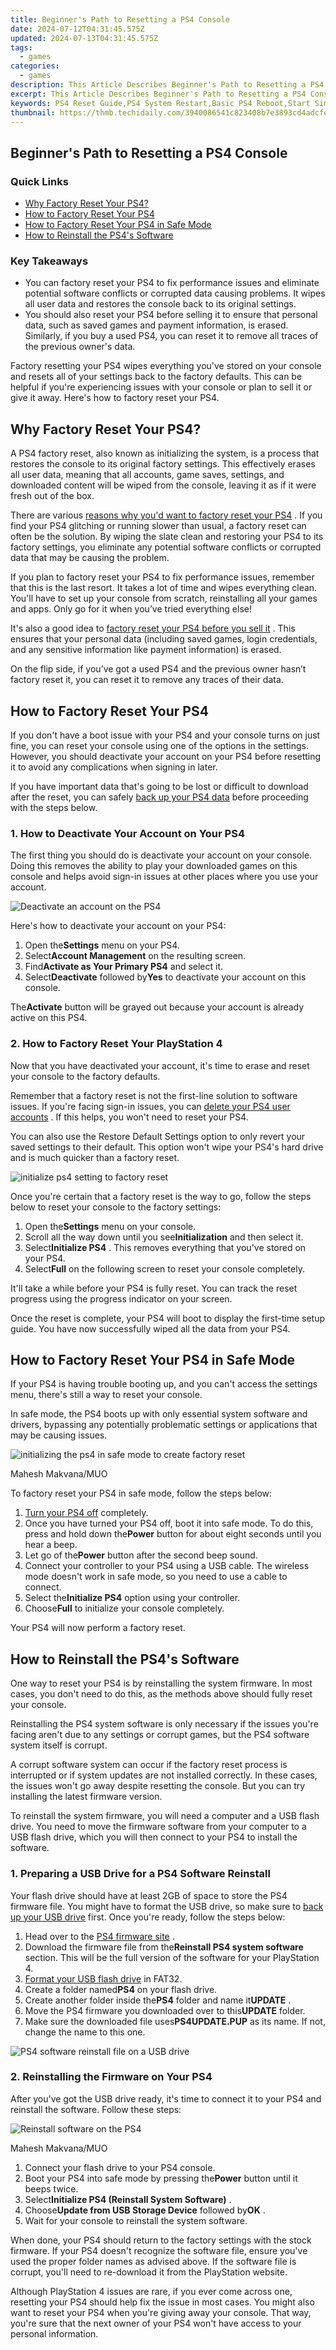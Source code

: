 ```yaml
---
title: Beginner's Path to Resetting a PS4 Console
date: 2024-07-12T04:31:45.575Z
updated: 2024-07-13T04:31:45.575Z
tags:
  - games
categories:
  - games
description: This Article Describes Beginner's Path to Resetting a PS4 Console
excerpt: This Article Describes Beginner's Path to Resetting a PS4 Console
keywords: PS4 Reset Guide,PS4 System Restart,Basic PS4 Reboot,Start Simple,Easy PS4 Repair Steps,Initial PS4 Troubleshooting,Basics of PS4 Reset
thumbnail: https://thmb.techidaily.com/3940086541c823408b7e3893cd4adcfe04714cf8a1d0ceb2c3d06364d867bc68.png
---
```


## Beginner's Path to Resetting a PS4 Console

### Quick Links

* [Why Factory Reset Your PS4?](#why-factory-reset-your-ps4)
* [How to Factory Reset Your PS4](#how-to-factory-reset-your-ps4)
* [How to Factory Reset Your PS4 in Safe Mode](#how-to-factory-reset-your-ps4-in-safe-mode)
* [How to Reinstall the PS4's Software](#how-to-reinstall-the-ps4-39-s-software)

### Key Takeaways

* You can factory reset your PS4 to fix performance issues and eliminate potential software conflicts or corrupted data causing problems. It wipes all user data and restores the console back to its original settings.
* You should also reset your PS4 before selling it to ensure that personal data, such as saved games and payment information, is erased. Similarly, if you buy a used PS4, you can reset it to remove all traces of the previous owner's data.

 Factory resetting your PS4 wipes everything you've stored on your console and resets all of your settings back to the factory defaults. This can be helpful if you're experiencing issues with your console or plan to sell it or give it away. Here's how to factory reset your PS4.

## Why Factory Reset Your PS4?

 A PS4 factory reset, also known as initializing the system, is a process that restores the console to its original factory settings. This effectively erases all user data, meaning that all accounts, game saves, settings, and downloaded content will be wiped from the console, leaving it as if it were fresh out of the box.

 There are various [reasons why you'd want to factory reset your PS4](https://www.makeuseof.com/why-factory-reset-ps4/) . If you find your PS4 glitching or running slower than usual, a factory reset can often be the solution. By wiping the slate clean and restoring your PS4 to its factory settings, you eliminate any potential software conflicts or corrupted data that may be causing the problem.

 If you plan to factory reset your PS4 to fix performance issues, remember that this is the last resort. It takes a lot of time and wipes everything clean. You'll have to set up your console from scratch, reinstalling all your games and apps. Only go for it when you’ve tried everything else!

 It's also a good idea to [factory reset your PS4 before you sell it](https://www.makeuseof.com/how-to-reset-ps4-ready-sell/) . This ensures that your personal data (including saved games, login credentials, and any sensitive information like payment information) is erased.

 On the flip side, if you’ve got a used PS4 and the previous owner hasn’t factory reset it, you can reset it to remove any traces of their data.

## How to Factory Reset Your PS4

 If you don't have a boot issue with your PS4 and your console turns on just fine, you can reset your console using one of the options in the settings. However, you should deactivate your account on your PS4 before resetting it to avoid any complications when signing in later.

 If you have important data that's going to be lost or difficult to download after the reset, you can safely [back up your PS4 data](https://www.makeuseof.com/how-to-back-up-restore-ps4-data/) before proceeding with the steps below.

### 1\. How to Deactivate Your Account on Your PS4

 The first thing you should do is deactivate your account on your console. Doing this removes the ability to play your downloaded games on this console and helps avoid sign-in issues at other places where you use your account.

![Deactivate an account on the PS4](https://static1.makeuseofimages.com/wordpress/wp-content/uploads/2021/01/deactivate-account-ps4.png)

Here's how to deactivate your account on your PS4:

1. Open the**Settings** menu on your PS4.
2. Select**Account Management** on the resulting screen.
3. Find**Activate as Your Primary PS4** and select it.
4. Select**Deactivate** followed by**Yes** to deactivate your account on this console.

 The**Activate** button will be grayed out because your account is already active on this PS4.

### 2\. How to Factory Reset Your PlayStation 4

 Now that you have deactivated your account, it's time to erase and reset your console to the factory defaults.

 Remember that a factory reset is not the first-line solution to software issues. If you're facing sign-in issues, you can [delete your PS4 user accounts](https://www.makeuseof.com/how-to-delete-ps4-users/) . If this helps, you won't need to reset your PS4.

 You can also use the Restore Default Settings option to only revert your saved settings to their default. This option won't wipe your PS4's hard drive and is much quicker than a factory reset.

![initialize ps4 setting to factory reset](https://static1.makeuseofimages.com/wordpress/wp-content/uploads/2021/01/factory-reset-ps4.png)

 Once you're certain that a factory reset is the way to go, follow the steps below to reset your console to the factory settings:

1. Open the**Settings** menu on your console.
2. Scroll all the way down until you see**Initialization** and then select it.
3. Select**Initialize PS4** . This removes everything that you've stored on your PS4.
4. Select**Full** on the following screen to reset your console completely.

 It'll take a while before your PS4 is fully reset. You can track the reset progress using the progress indicator on your screen.

 Once the reset is complete, your PS4 will boot to display the first-time setup guide. You have now successfully wiped all the data from your PS4.

## How to Factory Reset Your PS4 in Safe Mode

 If your PS4 is having trouble booting up, and you can't access the settings menu, there's still a way to reset your console.

 In safe mode, the PS4 boots up with only essential system software and drivers, bypassing any potentially problematic settings or applications that may be causing issues.

![initializing the ps4 in safe mode to create factory reset](https://static1.makeuseofimages.com/wordpress/wp-content/uploads/2021/01/reset-ps4-safe-mode.png)

Mahesh Makvana/MUO

To factory reset your PS4 in safe mode, follow the steps below:

1. [Turn your PS4 off](http://www.makeuseof.com/turn-ps4-off-with-without-controller/) completely.
2. Once you have turned your PS4 off, boot it into safe mode. To do this, press and hold down the**Power** button for about eight seconds until you hear a beep.
3. Let go of the**Power** button after the second beep sound.
4. Connect your controller to your PS4 using a USB cable. The wireless mode doesn't work in safe mode, so you need to use a cable to connect.
5. Select the**Initialize PS4** option using your controller.
6. Choose**Full** to initialize your console completely.

Your PS4 will now perform a factory reset.

## How to Reinstall the PS4's Software

 One way to reset your PS4 is by reinstalling the system firmware. In most cases, you don't need to do this, as the methods above should fully reset your console.

 Reinstalling the PS4 system software is only necessary if the issues you're facing aren't due to any settings or corrupt games, but the PS4 software system itself is corrupt.

 A corrupt software system can occur if the factory reset process is interrupted or if system updates are not installed correctly. In these cases, the issues won't go away despite resetting the console. But you can try installing the latest firmware version.

 To reinstall the system firmware, you will need a computer and a USB flash drive. You need to move the firmware software from your computer to a USB flash drive, which you will then connect to your PS4 to install the software.

### 1\. Preparing a USB Drive for a PS4 Software Reinstall

 Your flash drive should have at least 2GB of space to store the PS4 firmware file. You might have to format the USB drive, so make sure to [back up your USB drive](https://www.makeuseof.com/windows-11-external-usb-back-up/) first. Once you're ready, follow the steps below:

1. Head over to the [PS4 firmware site](https://www.playstation.com/en-gb/support/hardware/ps4/system-software/) .
2. Download the firmware file from the**Reinstall PS4 system software** section. This will be the full version of the software for your PlayStation 4.
3. [Format your USB flash drive](https://www.makeuseof.com/tag/format-usb-drive/) in FAT32.
4. Create a folder named**PS4** on your flash drive.
5. Create another folder inside the**PS4** folder and name it**UPDATE** .
6. Move the PS4 firmware you downloaded over to this**UPDATE** folder.
7. Make sure the downloaded file uses**PS4UPDATE.PUP** as its name. If not, change the name to this one.

![PS4 software reinstall file on a USB drive](https://static1.makeuseofimages.com/wordpress/wp-content/uploads/2024/01/ps4-software-reinstall-file-on-a-usb-drive.jpg)

### 2\. Reinstalling the Firmware on Your PS4

 After you've got the USB drive ready, it's time to connect it to your PS4 and reinstall the software. Follow these steps:

![Reinstall software on the PS4](https://static1.makeuseofimages.com/wordpress/wp-content/uploads/2021/01/reinstall-software-ps4.png)

Mahesh Makvana/MUO

1. Connect your flash drive to your PS4 console.
2. Boot your PS4 into safe mode by pressing the**Power** button until it beeps twice.
3. Select**Initialize PS4 (Reinstall System Software)** .
4. Choose**Update from USB Storage Device** followed by**OK** .
5. Wait for your console to reinstall the system software.

 When done, your PS4 should return to the factory settings with the stock firmware. If your PS4 doesn't recognize the software file, ensure you've used the proper folder names as advised above. If the software file is corrupt, you'll need to re-download it from the PlayStation website.

 Although PlayStation 4 issues are rare, if you ever come across one, resetting your PS4 should help fix the issue in most cases. You might also want to reset your PS4 when you're giving away your console. That way, you're sure that the next owner of your PS4 won't have access to your personal information.


<ins class="adsbygoogle"
     style="display:block"
     data-ad-format="autorelaxed"
     data-ad-client="ca-pub-7571918770474297"
     data-ad-slot="1223367746"></ins>



<ins class="adsbygoogle"
     style="display:block"
     data-ad-client="ca-pub-7571918770474297"
     data-ad-slot="8358498916"
     data-ad-format="auto"
     data-full-width-responsive="true"></ins>


